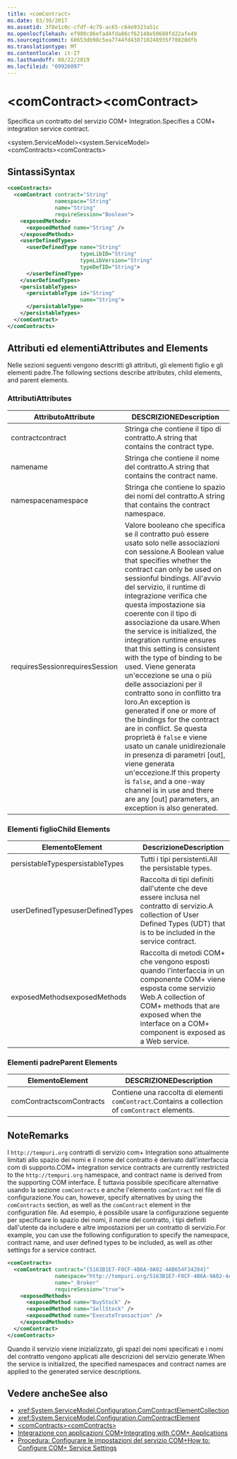```yaml
---
title: <comContract>
ms.date: 03/30/2017
ms.assetid: 3f8e1c0c-cfdf-4c79-ac65-c64e9323a51c
ms.openlocfilehash: ef980c86efad4fda86cf62148e50688fd22afe49
ms.sourcegitcommit: 68653db98c5ea7744fd438710248935f70020dfb
ms.translationtype: MT
ms.contentlocale: it-IT
ms.lasthandoff: 08/22/2019
ms.locfileid: "69926097"
---
```

# <a name="comcontract"></a><span data-ttu-id="71bc6-101">\<comContract></span><span class="sxs-lookup"><span data-stu-id="71bc6-101">\<comContract></span></span>
<span data-ttu-id="71bc6-102">Specifica un contratto del servizio COM+ Integration.</span><span class="sxs-lookup"><span data-stu-id="71bc6-102">Specifies a COM+ integration service contract.</span></span>  
  
 <span data-ttu-id="71bc6-103">\<system.ServiceModel></span><span class="sxs-lookup"><span data-stu-id="71bc6-103">\<system.ServiceModel></span></span>  
<span data-ttu-id="71bc6-104">\<comContracts></span><span class="sxs-lookup"><span data-stu-id="71bc6-104">\<comContracts></span></span>  
  
## <a name="syntax"></a><span data-ttu-id="71bc6-105">Sintassi</span><span class="sxs-lookup"><span data-stu-id="71bc6-105">Syntax</span></span>  
  
```xml  
<comContracts>
  <comContract contract="String"
               namespace="String"
               name="String"
               requireSession="Boolean">
    <exposedMethods>
      <exposedMethod name="String" />
    </exposedMethods>
    <userDefinedTypes>
      <userDefinedType name="String"
                       typeLibID="String"
                       typeLibVersion="String"
                       typeDefID="String">
      </userDefinedType>
    </userDefinedTypes>
    <persistableTypes>
      <persistableType id="String"
                       name="String">
      </persistableType>
    </persistableTypes>
  </comContract>
</comContracts>
```  
  
## <a name="attributes-and-elements"></a><span data-ttu-id="71bc6-106">Attributi ed elementi</span><span class="sxs-lookup"><span data-stu-id="71bc6-106">Attributes and Elements</span></span>  
 <span data-ttu-id="71bc6-107">Nelle sezioni seguenti vengono descritti gli attributi, gli elementi figlio e gli elementi padre.</span><span class="sxs-lookup"><span data-stu-id="71bc6-107">The following sections describe attributes, child elements, and parent elements.</span></span>  
  
### <a name="attributes"></a><span data-ttu-id="71bc6-108">Attributi</span><span class="sxs-lookup"><span data-stu-id="71bc6-108">Attributes</span></span>  
  
|<span data-ttu-id="71bc6-109">Attributo</span><span class="sxs-lookup"><span data-stu-id="71bc6-109">Attribute</span></span>|<span data-ttu-id="71bc6-110">DESCRIZIONE</span><span class="sxs-lookup"><span data-stu-id="71bc6-110">Description</span></span>|  
|---------------|-----------------|  
|<span data-ttu-id="71bc6-111">contract</span><span class="sxs-lookup"><span data-stu-id="71bc6-111">contract</span></span>|<span data-ttu-id="71bc6-112">Stringa che contiene il tipo di contratto.</span><span class="sxs-lookup"><span data-stu-id="71bc6-112">A string that contains the contract type.</span></span>|  
|<span data-ttu-id="71bc6-113">name</span><span class="sxs-lookup"><span data-stu-id="71bc6-113">name</span></span>|<span data-ttu-id="71bc6-114">Stringa che contiene il nome del contratto.</span><span class="sxs-lookup"><span data-stu-id="71bc6-114">A string that contains the contract name.</span></span>|  
|<span data-ttu-id="71bc6-115">namespace</span><span class="sxs-lookup"><span data-stu-id="71bc6-115">namespace</span></span>|<span data-ttu-id="71bc6-116">Stringa che contiene lo spazio dei nomi del contratto.</span><span class="sxs-lookup"><span data-stu-id="71bc6-116">A string that contains the contract namespace.</span></span>|  
|<span data-ttu-id="71bc6-117">requiresSession</span><span class="sxs-lookup"><span data-stu-id="71bc6-117">requiresSession</span></span>|<span data-ttu-id="71bc6-118">Valore booleano che specifica se il contratto può essere usato solo nelle associazioni con sessione.</span><span class="sxs-lookup"><span data-stu-id="71bc6-118">A Boolean value that specifies whether the contract can only be used on sessionful bindings.</span></span> <span data-ttu-id="71bc6-119">All'avvio del servizio, il runtime di integrazione verifica che questa impostazione sia coerente con il tipo di associazione da usare.</span><span class="sxs-lookup"><span data-stu-id="71bc6-119">When the service is initialized, the integration runtime ensures that this setting is consistent with the type of binding to be used.</span></span> <span data-ttu-id="71bc6-120">Viene generata un'eccezione se una o più delle associazioni per il contratto sono in conflitto tra loro.</span><span class="sxs-lookup"><span data-stu-id="71bc6-120">An exception is generated if one or more of the bindings for the contract are in conflict.</span></span> <span data-ttu-id="71bc6-121">Se questa proprietà è `false` e viene usato un canale unidirezionale in presenza di parametri [out], viene generata un'eccezione.</span><span class="sxs-lookup"><span data-stu-id="71bc6-121">If this property is `false`, and a one-way channel is in use and there are any [out] parameters, an exception is also generated.</span></span>|  
  
### <a name="child-elements"></a><span data-ttu-id="71bc6-122">Elementi figlio</span><span class="sxs-lookup"><span data-stu-id="71bc6-122">Child Elements</span></span>  
  
|<span data-ttu-id="71bc6-123">Elemento</span><span class="sxs-lookup"><span data-stu-id="71bc6-123">Element</span></span>|<span data-ttu-id="71bc6-124">Descrizione</span><span class="sxs-lookup"><span data-stu-id="71bc6-124">Description</span></span>|  
|-------------|-----------------|  
|<span data-ttu-id="71bc6-125">persistableTypes</span><span class="sxs-lookup"><span data-stu-id="71bc6-125">persistableTypes</span></span>|<span data-ttu-id="71bc6-126">Tutti i tipi persistenti.</span><span class="sxs-lookup"><span data-stu-id="71bc6-126">All the persistable types.</span></span>|  
|<span data-ttu-id="71bc6-127">userDefinedTypes</span><span class="sxs-lookup"><span data-stu-id="71bc6-127">userDefinedTypes</span></span>|<span data-ttu-id="71bc6-128">Raccolta di tipi definiti dall'utente che deve essere inclusa nel contratto di servizio.</span><span class="sxs-lookup"><span data-stu-id="71bc6-128">A collection of User Defined Types (UDT) that is to be included in the service contract.</span></span>|  
|<span data-ttu-id="71bc6-129">exposedMethods</span><span class="sxs-lookup"><span data-stu-id="71bc6-129">exposedMethods</span></span>|<span data-ttu-id="71bc6-130">Raccolta di metodi COM+ che vengono esposti quando l'interfaccia in un componente COM+ viene esposta come servizio Web.</span><span class="sxs-lookup"><span data-stu-id="71bc6-130">A collection of COM+ methods that are exposed when the interface on a COM+ component is exposed as a Web service.</span></span>|  
  
### <a name="parent-elements"></a><span data-ttu-id="71bc6-131">Elementi padre</span><span class="sxs-lookup"><span data-stu-id="71bc6-131">Parent Elements</span></span>  
  
|<span data-ttu-id="71bc6-132">Elemento</span><span class="sxs-lookup"><span data-stu-id="71bc6-132">Element</span></span>|<span data-ttu-id="71bc6-133">DESCRIZIONE</span><span class="sxs-lookup"><span data-stu-id="71bc6-133">Description</span></span>|  
|-------------|-----------------|  
|<span data-ttu-id="71bc6-134">comContracts</span><span class="sxs-lookup"><span data-stu-id="71bc6-134">comContracts</span></span>|<span data-ttu-id="71bc6-135">Contiene una raccolta di elementi `comContract`.</span><span class="sxs-lookup"><span data-stu-id="71bc6-135">Contains a collection of `comContract` elements.</span></span>|  
  
## <a name="remarks"></a><span data-ttu-id="71bc6-136">Note</span><span class="sxs-lookup"><span data-stu-id="71bc6-136">Remarks</span></span>  
 <span data-ttu-id="71bc6-137">I `http://tempuri.org` contratti di servizio com+ Integration sono attualmente limitati allo spazio dei nomi e il nome del contratto è derivato dall'interfaccia com di supporto.</span><span class="sxs-lookup"><span data-stu-id="71bc6-137">COM+ integration service contracts are currently restricted to the `http://tempuri.org` namespace, and contract name is derived from the supporting COM interface.</span></span> <span data-ttu-id="71bc6-138">È tuttavia possibile specificare alternative usando la sezione `comContracts` e anche l'elemento `comContract` nel file di configurazione.</span><span class="sxs-lookup"><span data-stu-id="71bc6-138">You can, however, specify alternatives by using the `comContracts` section, as well as the `comContract` element in the configuration file.</span></span> <span data-ttu-id="71bc6-139">Ad esempio, è possibile usare la configurazione seguente per specificare lo spazio dei nomi, il nome del contratto, i tipi definiti dall'utente da includere e altre impostazioni per un contratto di servizio.</span><span class="sxs-lookup"><span data-stu-id="71bc6-139">For example, you can use the following configuration to specify the namespace, contract name, and user defined types to be included, as well as other settings for a service contract.</span></span>  
  
```xml  
<comContracts>
  <comContract contract="{5163B1E7-F0CF-4B6A-9A02-4AB654F34284}"
               namespace="http://tempuri.org/5163B1E7-F0CF-4B6A-9A02-4AB654F34284"
               name="_Broker"
               requireSession="true">
    <exposedMethods>
      <exposedMethod name="BuyStock" />
      <exposedMethod name="SellStock" />
      <exposedMethod name="ExecuteTransaction" />
    </exposedMethods>
  </comContract>
</comContracts>
```  
  
 <span data-ttu-id="71bc6-140">Quando il servizio viene inizializzato, gli spazi dei nomi specificati e i nomi del contratto vengono applicati alle descrizioni del servizio generate.</span><span class="sxs-lookup"><span data-stu-id="71bc6-140">When the service is initialized, the specified namespaces and contract names are applied to the generated service descriptions.</span></span>  
  
## <a name="see-also"></a><span data-ttu-id="71bc6-141">Vedere anche</span><span class="sxs-lookup"><span data-stu-id="71bc6-141">See also</span></span>

- <xref:System.ServiceModel.Configuration.ComContractElementCollection>
- <xref:System.ServiceModel.Configuration.ComContractElement>
- [<span data-ttu-id="71bc6-142">\<comContracts></span><span class="sxs-lookup"><span data-stu-id="71bc6-142">\<comContracts></span></span>](comcontracts.md)
- [<span data-ttu-id="71bc6-143">Integrazione con applicazioni COM+</span><span class="sxs-lookup"><span data-stu-id="71bc6-143">Integrating with COM+ Applications</span></span>](../../../wcf/feature-details/integrating-with-com-plus-applications.md)
- [<span data-ttu-id="71bc6-144">Procedura: Configurare le impostazioni del servizio COM+</span><span class="sxs-lookup"><span data-stu-id="71bc6-144">How to: Configure COM+ Service Settings</span></span>](../../../wcf/feature-details/how-to-configure-com-service-settings.md)

